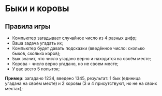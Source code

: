 # Быки и коровы

## Правила игры
* Компьютер загадывает случайное число из 4 разных цифр;
* Ваша задача угадать их;
* Компьютер будет давать подсказки (введённое число: сколько быков, сколько коров);
* Бык значит, что число угадано верно и находится на своём месте;
* Корова - число верно угадано, но не своем месте;
* У вас всего 5 попыток;

**Пример:** загадано 1234, введено 1345, результат: 1 бык (единица угадана на своём месте) и 2 коровы (3 и 4 присутствуют, но не на своих местах);
